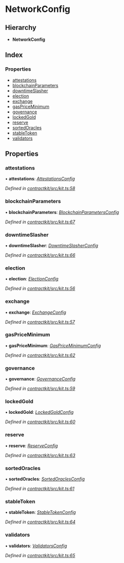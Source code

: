 # NetworkConfig

## Hierarchy

* **NetworkConfig**

## Index

### Properties

* [attestations](_kit_.networkconfig.md#attestations)
* [blockchainParameters](_kit_.networkconfig.md#blockchainparameters)
* [downtimeSlasher](_kit_.networkconfig.md#downtimeslasher)
* [election](_kit_.networkconfig.md#election)
* [exchange](_kit_.networkconfig.md#exchange)
* [gasPriceMinimum](_kit_.networkconfig.md#gaspriceminimum)
* [governance](_kit_.networkconfig.md#governance)
* [lockedGold](_kit_.networkconfig.md#lockedgold)
* [reserve](_kit_.networkconfig.md#reserve)
* [sortedOracles](_kit_.networkconfig.md#sortedoracles)
* [stableToken](_kit_.networkconfig.md#stabletoken)
* [validators](_kit_.networkconfig.md#validators)

## Properties

### attestations

• **attestations**: [_AttestationsConfig_](_wrappers_attestations_.attestationsconfig.md)

_Defined in_ [_contractkit/src/kit.ts:58_](https://github.com/celo-org/celo-monorepo/blob/master/packages/sdk/contractkit/src/kit.ts#L58)

### blockchainParameters

• **blockchainParameters**: [_BlockchainParametersConfig_](_wrappers_blockchainparameters_.blockchainparametersconfig.md)

_Defined in_ [_contractkit/src/kit.ts:67_](https://github.com/celo-org/celo-monorepo/blob/master/packages/sdk/contractkit/src/kit.ts#L67)

### downtimeSlasher

• **downtimeSlasher**: [_DowntimeSlasherConfig_](_wrappers_downtimeslasher_.downtimeslasherconfig.md)

_Defined in_ [_contractkit/src/kit.ts:66_](https://github.com/celo-org/celo-monorepo/blob/master/packages/sdk/contractkit/src/kit.ts#L66)

### election

• **election**: [_ElectionConfig_](_wrappers_election_.electionconfig.md)

_Defined in_ [_contractkit/src/kit.ts:56_](https://github.com/celo-org/celo-monorepo/blob/master/packages/sdk/contractkit/src/kit.ts#L56)

### exchange

• **exchange**: [_ExchangeConfig_](_wrappers_exchange_.exchangeconfig.md)

_Defined in_ [_contractkit/src/kit.ts:57_](https://github.com/celo-org/celo-monorepo/blob/master/packages/sdk/contractkit/src/kit.ts#L57)

### gasPriceMinimum

• **gasPriceMinimum**: [_GasPriceMinimumConfig_](_wrappers_gaspriceminimum_.gaspriceminimumconfig.md)

_Defined in_ [_contractkit/src/kit.ts:62_](https://github.com/celo-org/celo-monorepo/blob/master/packages/sdk/contractkit/src/kit.ts#L62)

### governance

• **governance**: [_GovernanceConfig_](_wrappers_governance_.governanceconfig.md)

_Defined in_ [_contractkit/src/kit.ts:59_](https://github.com/celo-org/celo-monorepo/blob/master/packages/sdk/contractkit/src/kit.ts#L59)

### lockedGold

• **lockedGold**: [_LockedGoldConfig_](_wrappers_lockedgold_.lockedgoldconfig.md)

_Defined in_ [_contractkit/src/kit.ts:60_](https://github.com/celo-org/celo-monorepo/blob/master/packages/sdk/contractkit/src/kit.ts#L60)

### reserve

• **reserve**: [_ReserveConfig_](_wrappers_reserve_.reserveconfig.md)

_Defined in_ [_contractkit/src/kit.ts:63_](https://github.com/celo-org/celo-monorepo/blob/master/packages/sdk/contractkit/src/kit.ts#L63)

### sortedOracles

• **sortedOracles**: [_SortedOraclesConfig_](_wrappers_sortedoracles_.sortedoraclesconfig.md)

_Defined in_ [_contractkit/src/kit.ts:61_](https://github.com/celo-org/celo-monorepo/blob/master/packages/sdk/contractkit/src/kit.ts#L61)

### stableToken

• **stableToken**: [_StableTokenConfig_](_wrappers_stabletokenwrapper_.stabletokenconfig.md)

_Defined in_ [_contractkit/src/kit.ts:64_](https://github.com/celo-org/celo-monorepo/blob/master/packages/sdk/contractkit/src/kit.ts#L64)

### validators

• **validators**: [_ValidatorsConfig_](_wrappers_validators_.validatorsconfig.md)

_Defined in_ [_contractkit/src/kit.ts:65_](https://github.com/celo-org/celo-monorepo/blob/master/packages/sdk/contractkit/src/kit.ts#L65)

